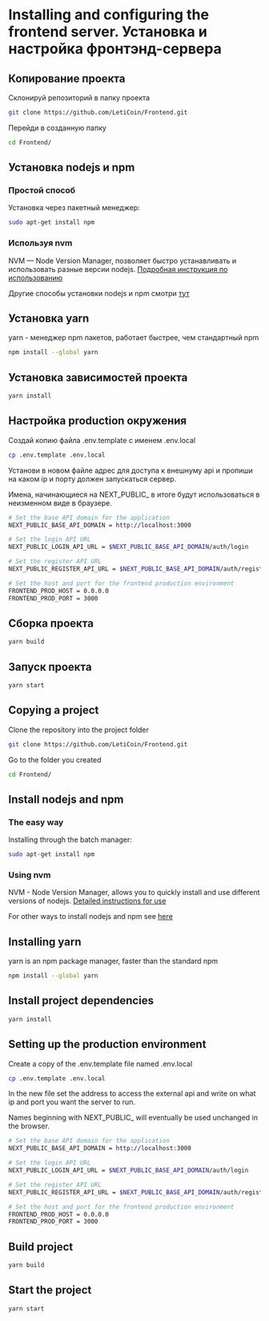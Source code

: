# Installing and configuring the frontend server. Установка и настройка фронтэнд-сервера

## Копирование проекта

Склонируй репозиторий в папку проекта

```bash
git clone https://github.com/LetiCoin/Frontend.git
```

Перейди в созданную папку

```bash
cd Frontend/
```

## Установка nodejs и npm

### Простой способ

Установка через пакетный менеджер:

```bash
sudo apt-get install npm
```

### Используя nvm

NVM — Node Version Manager, позволяет быстро устанавливать и использовать разные версии nodejs.
[Подробная инструкция по использованию](https://github.com/nvm-sh/nvm#installing-and-updating)

Другие способы установки nodejs и npm смотри [тут](https://nodejs.org/en/download)

## Установка yarn

yarn - менеджер npm пакетов, работает быстрее, чем стандартный npm

```bash
npm install --global yarn
```

<!-- TODO перейти на вторую версии yarn -->

## Установка зависимостей проекта

```bash
yarn install 
```

## Настройка production окружения

Создай копию файла .env.template с именем .env.local

```bash
cp .env.template .env.local
```
Установи в новом файле адрес для доступа к внешнуму api и пропиши на каком ip и порту должен запускаться сервер.

Имена, начинающиеся на NEXT_PUBLIC_ в итоге будут использоваться в неизменном виде в браузере.

```bash
# Set the base API domain for the application
NEXT_PUBLIC_BASE_API_DOMAIN = http://localhost:3000

# Set the login API URL
NEXT_PUBLIC_LOGIN_API_URL = $NEXT_PUBLIC_BASE_API_DOMAIN/auth/login

# Set the register API URL
NEXT_PUBLIC_REGISTER_API_URL = $NEXT_PUBLIC_BASE_API_DOMAIN/auth/register

# Set the host and port for the frontend production environment
FRONTEND_PROD_HOST = 0.0.0.0
FRONTEND_PROD_PORT = 3000
``` 

## Сборка проекта

```bash
yarn build
```

## Запуск проекта

```bash
yarn start
```

## Copying a project

Clone the repository into the project folder

```bash
git clone https://github.com/LetiCoin/Frontend.git
```

Go to the folder you created

```bash
cd Frontend/
```

## Install nodejs and npm

### The easy way

Installing through the batch manager:

```bash
sudo apt-get install npm
```

### Using nvm

NVM - Node Version Manager, allows you to quickly install and use different versions of nodejs.
[Detailed instructions for use](https://github.com/nvm-sh/nvm#installing-and-updating)

For other ways to install nodejs and npm see [here](https://nodejs.org/en/download)

## Installing yarn

yarn is an npm package manager, faster than the standard npm

```bash
npm install --global yarn
```

## Install project dependencies

```bash
yarn install 
```

## Setting up the production environment

Create a copy of the .env.template file named .env.local

```bash
cp .env.template .env.local
```

In the new file set the address to access the external api and write on what ip and port you want the server to run.

Names beginning with NEXT_PUBLIC_ will eventually be used unchanged in the browser.

```bash
# Set the base API domain for the application
NEXT_PUBLIC_BASE_API_DOMAIN = http://localhost:3000

# Set the login API URL
NEXT_PUBLIC_LOGIN_API_URL = $NEXT_PUBLIC_BASE_API_DOMAIN/auth/login

# Set the register API URL
NEXT_PUBLIC_REGISTER_API_URL = $NEXT_PUBLIC_BASE_API_DOMAIN/auth/register

# Set the host and port for the frontend production environment
FRONTEND_PROD_HOST = 0.0.0.0
FRONTEND_PROD_PORT = 3000
```

## Build project

```bash
yarn build
```

## Start the project

```bash
yarn start
```

